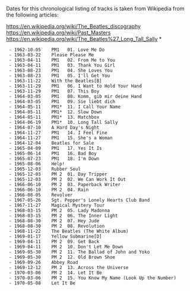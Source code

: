 

Dates for this chronological listing of tracks is taken from Wikipedia from the following articles:

<https://en.wikipedia.org/wiki/The_Beatles_discography>
<https://en.wikipedia.org/wiki/Past_Masters>
<https://en.wikipedia.org/wiki/The_Beatles%27_Long_Tall_Sally> * 

     - 1962-10-05    PM1   01. Love Me Do
     - 1963-03-22    Please Please Me
     - 1963-04-11    PM1   02. From Me to You
     - 1963-04-11    PM1   03. Thank You Girl
     - 1963-08-23    PM1   04. She Loves You
     - 1963-08-23    PM1   05. I'll Get You
     - 1963-11-22    With the Beatles[B]
     - 1963-11-29    PM1   06. I Want to Hold Your Hand
     - 1963-11-29    PM1   07. This Boy
     - 1964-03-05    PM1   08. Komm, gib mir deine Hand
     - 1964-03-05    PM1   09. Sie liebt dich
     - 1964-05-11    PM1*  11. I Call Your Name
     - 1964-05-11    PM1*  12. Slow Down
     - 1964-05-11    PM1*  13. Matchbox
     - 1964-06-19    PM1*  10. Long Tall Sally
     - 1964-07-10    A Hard Day's Night
     - 1964-11-27    PM1   14. I Feel Fine
     - 1964-11-27    PM1   15. She's a Woman
     - 1964-12-04    Beatles for Sale
     - 1965-04-09    PM1   17. Yes It Is
     - 1965-06-14    PM1   16. Bad Boy
     - 1965-07-23    PM1   18. I'm Down
     - 1965-08-06    Help!
     - 1965-12-03    Rubber Soul
     - 1965-12-03    PM 2  01. Day Tripper
     - 1965-12-03    PM 2  02. We Can Work It Out
     - 1966-06-10    PM 2  03. Paperback Writer
     - 1966-06-10    PM 2  04. Rain
     - 1966-08-05    Revolver
     - 1967-05-26    Sgt. Pepper's Lonely Hearts Club Band
     - 1967-11-27    Magical Mystery Tour
     - 1968-03-15    PM 2  05. Lady Madonna
     - 1968-03-15    PM 2  06. The Inner Light
     - 1968-08-30    PM 2  07. Hey Jude
     - 1968-08-30    PM 2  08. Revolution
     - 1968-11-22    The Beatles (The White Album)
     - 1969-01-17    Yellow Submarine[D]
     - 1969-04-11    PM 2  09. Get Back
     - 1969-04-11    PM 2  10. Don't Let Me Down
     - 1969-05-30    PM 2  11. The Ballad of John and Yoko
     - 1969-05-30    PM 2  12. Old Brown Shoe
     - 1969-09-26    Abbey Road
     - 1969-12-12    PM 2  13. Across the Universe
     - 1970-03-06    PM 2  14. Let It Be
     - 1970-03-06    PM 2  15. You Know My Name (Look Up the Number)
     - 1970-05-08    Let It Be